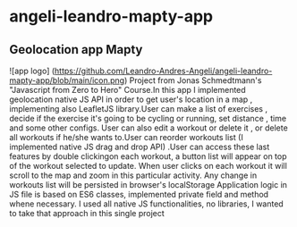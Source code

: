 # angeli-leandro-mapty-app
## Geolocation app Mapty

![app logo] (https://github.com/Leandro-Andres-Angeli/angeli-leandro-mapty-app/blob/main/icon.png) 
Project from Jonas Schmedtmann's "Javascript from Zero to Hero" Course.In this app I implemented geolocation native JS API in order to get user's location in a map 
, implementing also LeafletJS library.User can make a list of exercises , decide  if the exercise it's going to be cycling or running, set distance , time and some other
configs.
User can also edit a workout or delete it , or delete all workouts if he/she wants to.User can reorder workouts list (I implemented native JS drag and drop API)
.User can access these last features by double clickingon each workout, a  button list will appear on top of the workout selected to update.
When user clicks on each workout it will scroll to the map and zoom in this particular activity.
Any change in workouts list will be persisted in browser's localStorage
Application logic in JS file is based on ES6 classes, implemented private field and method whene necessary.
I used all native JS functionalities, no libraries, I wanted to take that approach in this single project

